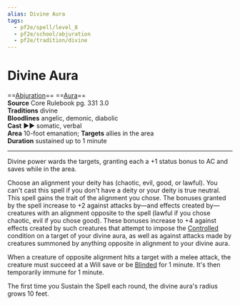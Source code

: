```yaml
---
alias: Divine Aura
tags:
  - pf2e/spell/level_8
  - pf2e/school/abjuration
  - pf2e/tradition/divine
---
```


# Divine Aura

==[Abjuration](../../../Traits/Abjuration.md)== ==[Aura](../../../Traits/Aura.md)==  
__Source__ Core Rulebook pg. 331 3.0  
**Traditions** divine  
**Bloodlines** angelic, demonic, diabolic  
**Cast** ►► somatic, verbal  
**Area** 10-foot emanation; **Targets** allies in the area  
**Duration** sustained up to 1 minute

---

Divine power wards the targets, granting each a +1 status bonus to AC and saves while in the area.

Choose an alignment your deity has (chaotic, evil, good, or lawful). You can't cast this spell if you don't have a deity or your deity is true neutral. This spell gains the trait of the alignment you chose. The bonuses granted by the spell increase to +2 against attacks by—and effects created by—creatures with an alignment opposite to the spell (lawful if you chose chaotic, evil if you chose good). These bonuses increase to +4 against effects created by such creatures that attempt to impose the [Controlled](../../../Conditions/Controlled.md) condition on a target of your divine aura, as well as against attacks made by creatures summoned by anything opposite in alignment to your divine aura.

When a creature of opposite alignment hits a target with a melee attack, the creature must succeed at a Will save or be [Blinded](../../../Conditions/Blinded.md) for 1 minute. It's then temporarily immune for 1 minute.

The first time you Sustain the Spell each round, the divine aura's radius grows 10 feet.
